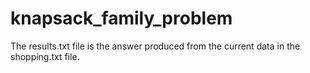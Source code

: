 # knapsack_family_problem

The results.txt file is the answer produced from the current data in the shopping.txt file. 

